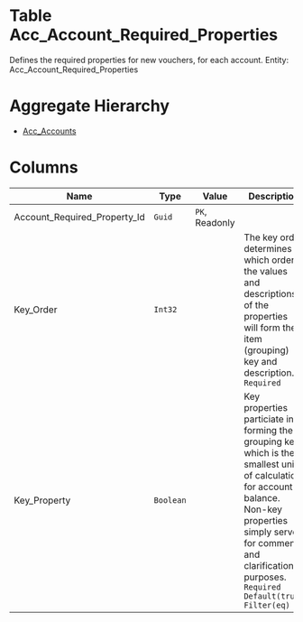 # Table Acc_Account_Required_Properties

Defines the required properties for new vouchers, for each account. Entity: Acc_Account_Required_Properties

# Aggregate Hierarchy

* [Acc_Accounts](Acc_Accounts.md)

# Columns

| Name | Type | Value | Description |
| - | - | - | --- |
|Account_Required_Property_Id|`Guid`|`PK`, Readonly||
|Key_Order|`Int32`||The key order determines in which order the values and descriptions of the properties will form the item (grouping) key and description. `Required` |
|Key_Property|`Boolean`||Key properties particiate in forming the grouping key, which is the smallest unit of calculation for account balance. Non-key properties simply serve for comment and clarification purposes. `Required` `Default(true)` `Filter(eq)` |
